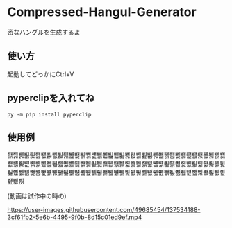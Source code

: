 # Compressed-Hangul-Generator
密なハングルを生成するよ
## 使い方
起動してどっかにCtrl+V
## pyperclipを入れてね
`py -m pip install pyperclip`
## 使用例
ꥧힷᇭꥧퟀퟖᄦᆐᇌᄣퟁퟗꥧퟁᇖꥧᆒퟤᄢᆅퟡᄤᆗퟗꥵᆒᇒᄥᆋᇖꥧᆀퟕᄥힽퟚᄣힳퟧᄤퟁᇑᄤᆌᇭꥵힾퟟᄥᆁᇑꥪᆀퟸᄦᆗퟚꥲᆒퟸᄦᆋퟟᄤᆁᇌꥸᆑᇖꥲힶퟜᄤᆋퟟꥲᆋퟎꥵᆁᇌꥪힳퟚꥸᆒퟑꥧᆐퟎᄤᆀퟧᄣᆁퟖꥧᆧퟙᄣᆧᇔᄢힳᇌꥸힽᇓᄥᆅퟖᄢᆌퟑᄢᆌퟑꥲᆊퟡꥵᆧퟗᄤᆋᇌᄣힾퟟꥵힶퟕꥵힶퟕꥲힽퟸᄥᆐퟤꥸᆋퟚᄣᆀퟚꥪힶᇑꥵힽᇔꥧᆀퟧᄣᆊᇑᄥᆅퟖꥪᆋퟡᄥᆅᇖꥵힳᇭꥸᆒퟡᄢힳퟗᄥힽퟕᄣힶᇒᄤힳퟜᄥힳᇔᄣힳퟕᄢퟁᇒᄥힾퟤᄣퟀᇑꥪᆋퟎꥧힽퟗꥪᆑퟚᄣᆊᇌꥲᆐᇓᄢᆗᇒᄢힶퟘꥧힷᇒꥵᆋퟖꥸᆁᇑꥸᆑᇌᄦᆋퟚꥪᆀퟸᄦᆀᇒᄢᆧퟎꥵힳퟧꥵᆧퟎꥲᆊퟟꥲퟀퟕᄤퟀᇌꥧᆊퟖꥧᆗퟚᄣᆌᇔᄣᆅퟎꥵᆌퟤᄣퟀퟙᄢힶᇑꥧힷퟘᄥᆊퟖꥲᆐퟚᄥힾퟘᄦᆌퟜꥲᆑᇌꥧᆐퟡᄣힷퟖᄢᆀퟜᄢᆊᇓꥧᆌퟎꥪᆌퟟᄥᆊᇑᄥᆗᇒꥪᆧퟎᄦힷퟚᄢᆑퟟᄤힽퟚᄦퟁᇭꥵힷퟗꥵᆗퟚᄦힶᇓꥪᆑᇓᄣힷퟟᄥᆊퟡᄦퟁퟑ


(動画は試作中の時の)

https://user-images.githubusercontent.com/49685454/137534188-3cf61fb2-5e6b-4495-9f0b-8d15c01ed9ef.mp4
